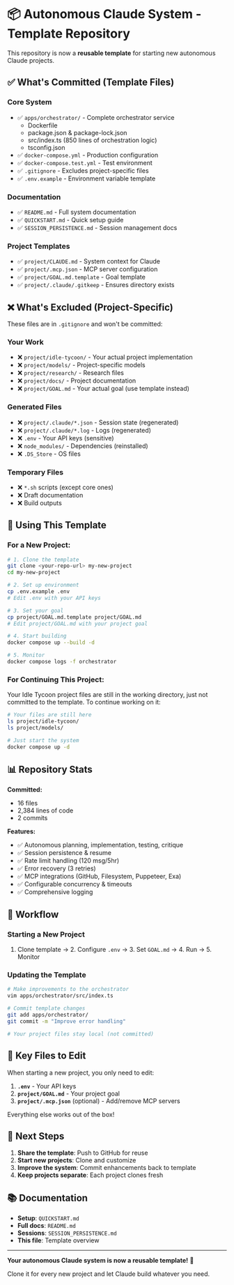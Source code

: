 # 📦 Autonomous Claude System - Template Repository

This repository is now a **reusable template** for starting new autonomous Claude projects.

## ✅ What's Committed (Template Files)

### Core System
- ✅ `apps/orchestrator/` - Complete orchestrator service
  - Dockerfile
  - package.json & package-lock.json
  - src/index.ts (850 lines of orchestration logic)
  - tsconfig.json
- ✅ `docker-compose.yml` - Production configuration
- ✅ `docker-compose.test.yml` - Test environment
- ✅ `.gitignore` - Excludes project-specific files
- ✅ `.env.example` - Environment variable template

### Documentation
- ✅ `README.md` - Full system documentation
- ✅ `QUICKSTART.md` - Quick setup guide
- ✅ `SESSION_PERSISTENCE.md` - Session management docs

### Project Templates
- ✅ `project/CLAUDE.md` - System context for Claude
- ✅ `project/.mcp.json` - MCP server configuration
- ✅ `project/GOAL.md.template` - Goal template
- ✅ `project/.claude/.gitkeep` - Ensures directory exists

## ❌ What's Excluded (Project-Specific)

These files are in `.gitignore` and won't be committed:

### Your Work
- ❌ `project/idle-tycoon/` - Your actual project implementation
- ❌ `project/models/` - Project-specific models
- ❌ `project/research/` - Research files
- ❌ `project/docs/` - Project documentation
- ❌ `project/GOAL.md` - Your actual goal (use template instead)

### Generated Files
- ❌ `project/.claude/*.json` - Session state (regenerated)
- ❌ `project/.claude/*.log` - Logs (regenerated)
- ❌ `.env` - Your API keys (sensitive)
- ❌ `node_modules/` - Dependencies (reinstalled)
- ❌ `.DS_Store` - OS files

### Temporary Files
- ❌ `*.sh` scripts (except core ones)
- ❌ Draft documentation
- ❌ Build outputs

## 🚀 Using This Template

### For a New Project:

```bash
# 1. Clone the template
git clone <your-repo-url> my-new-project
cd my-new-project

# 2. Set up environment
cp .env.example .env
# Edit .env with your API keys

# 3. Set your goal
cp project/GOAL.md.template project/GOAL.md
# Edit project/GOAL.md with your project goal

# 4. Start building
docker compose up --build -d

# 5. Monitor
docker compose logs -f orchestrator
```

### For Continuing This Project:

Your Idle Tycoon project files are still in the working directory, just not committed to the template. To continue working on it:

```bash
# Your files are still here
ls project/idle-tycoon/
ls project/models/

# Just start the system
docker compose up -d
```

## 📊 Repository Stats

**Committed:**
- 16 files
- 2,384 lines of code
- 2 commits

**Features:**
- ✅ Autonomous planning, implementation, testing, critique
- ✅ Session persistence & resume
- ✅ Rate limit handling (120 msg/5hr)
- ✅ Error recovery (3 retries)
- ✅ MCP integrations (GitHub, Filesystem, Puppeteer, Exa)
- ✅ Configurable concurrency & timeouts
- ✅ Comprehensive logging

## 🔄 Workflow

### Starting a New Project
1. Clone template → 2. Configure `.env` → 3. Set `GOAL.md` → 4. Run → 5. Monitor

### Updating the Template
```bash
# Make improvements to the orchestrator
vim apps/orchestrator/src/index.ts

# Commit template changes
git add apps/orchestrator/
git commit -m "Improve error handling"

# Your project files stay local (not committed)
```

## 📝 Key Files to Edit

When starting a new project, you only need to edit:

1. **`.env`** - Your API keys
2. **`project/GOAL.md`** - Your project goal
3. **`project/.mcp.json`** (optional) - Add/remove MCP servers

Everything else works out of the box!

## 🎯 Next Steps

1. **Share the template**: Push to GitHub for reuse
2. **Start new projects**: Clone and customize
3. **Improve the system**: Commit enhancements back to template
4. **Keep projects separate**: Each project clones fresh

## 📚 Documentation

- **Setup**: `QUICKSTART.md`
- **Full docs**: `README.md`
- **Sessions**: `SESSION_PERSISTENCE.md`
- **This file**: Template overview

---

**Your autonomous Claude system is now a reusable template!** 🎉

Clone it for every new project and let Claude build whatever you need.
